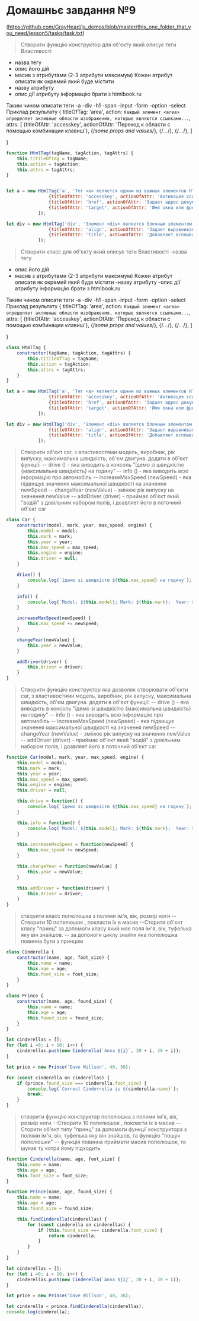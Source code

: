 # Домашньє завдання №9
(https://github.com/GrayHead/js_demos/blob/master/this_one_folder_that_you_need/lesson5/tasks/task.txt)

> Створити функцію конструктор для об'єкту який описує теги
Властивості
 - назва тегу
 - опис його дій
 - масив з атрибутами (2-3 атрибути максимум)
 Кожен атрибут описати як окремий який буде містити
 - назву атрибуту
 - опис дії атрибуту
 інформацію брати з htmlbook.ru

 Таким чином описати теги
 -a
 -div
 -h1
 -span
 -input
 -form
 -option
 -select
 Приклад результату
   {
        titleOfTag: 'area',
        action: `Каждый элемент <area> определяет активные области изображения, которые являются ссылками...`,
        attrs: [
        {titleOfAttr: 'accesskey', actionOfAttr: 'Переход к области с помощью комбинации клавиш'},
        {/*some props and values*/},
        {/*...*/},
        {/*...*/},
        ]

   }
```javascript
function HtmlTag(tagName, tagAction, tagAttrs) {
    this.titileOfTag = tagName;
    this.action = tagAction;
    this.attrs = tagAttrs;
}


let a = new HtmlTag('a', 'Тег <a> является одним из важных элементов HTML и предназначен для создания ссылок.', [
                {titleOfAttr: 'accesskey', actionOfAttr: 'Активация ссылки с помощью комбинации клавиш.'},
                {titleOfAttr: 'href', actionOfAttr: 'Задает адрес документа, на который следует перейти.'},
                {titleOfAttr: 'target', actionOfAttr: 'Имя окна или фрейма, куда браузер будет загружать документ.'}
            ]);

let div = new HtmlTag('div', 'Элемент <div> является блочным элементом и предназначен для выделения фрагмента документа с целью изменения вида содержимого.', [
                {titleOfAttr: 'align', actionOfAttr: 'Задает выравнивание содержимого тега <div>.'},
                {titleOfAttr: 'title', actionOfAttr: 'Добавляет всплывающую подсказку к содержимому.'}
            ]);
```


>  Створити класс  для об'єкту який описує теги
Властивості
 -назва тегу
 - опис його дій
 - масив з атрибутами (2-3 атрибути максимум)
 Кожен атрибут описати як окремий який буде містити
 -назву атрибуту
 -опис дії атрибуту
 інформацію брати з htmlbook.ru

 Таким чином описати теги
 -a
 -div
 -h1
 -span
 -input
 -form
 -option
 -select
 Приклад результату
   {
        titleOfTag: 'area',
        action: `Каждый элемент <area> определяет активные области изображения, которые являются ссылками...`,
        attrs: [
        {titleOfAttr: 'accesskey', actionOfAttr: 'Переход к области с помощью комбинации клавиш'},
        {/*some props and values*/},
        {/*...*/},
        {/*...*/},
        ]

   }
```javascript
class HtmlTag {
    constructor(tagName, tagAction, tagAttrs) {
        this.titileOfTag = tagName;
        this.action = tagAction;
        this.attrs = tagAttrs;
    }
}

let a = new HtmlTag('a', 'Тег <a> является одним из важных элементов HTML и предназначен для создания ссылок.', [
                {titleOfAttr: 'accesskey', actionOfAttr: 'Активация ссылки с помощью комбинации клавиш.'},
                {titleOfAttr: 'href', actionOfAttr: 'Задает адрес документа, на который следует перейти.'},
                {titleOfAttr: 'target', actionOfAttr: 'Имя окна или фрейма, куда браузер будет загружать документ.'}
            ]);

let div = new HtmlTag('div', 'Элемент <div> является блочным элементом и предназначен для выделения фрагмента документа с целью изменения вида содержимого.', [
                {titleOfAttr: 'align', actionOfAttr: 'Задает выравнивание содержимого тега <div>.'},
                {titleOfAttr: 'title', actionOfAttr: 'Добавляет всплывающую подсказку к содержимому.'}
            ]);
```



> Створити об'єкт car, з властивостями модель, виробник, рік випуску, максимальна швидкість, об'єм двигуна. додати в об'єкт функції:
-- drive () - яка виводить в консоль "їдемо зі швидкістю {максимальна швидкість} на годину"
-- info () - яка виводить всю інформацію про автомобіль
-- increaseMaxSpeed (newSpeed) - яка підвищує значення максимальної швидкості на значення newSpeed
-- changeYear (newValue) - змінює рік випуску на значення newValue
-- addDriver (driver) - приймає об'єкт який "водій" з довільним набором полів, і доавляет його в поточний об'єкт car

```javascript
class Car {
    constructor(model, mark, year, max_speed, engine) {
        this.model = model;
        this.mark = mark;
        this.year = year;
        this.max_speed = max_speed;
        this.engine = engine;
        this.driver = null;
    }

    drive() {
        console.log(`їдемо зі швидкістю ${this.max_speed} на годину`);
    }

    info() {
        console.log(`Model: ${this.model}; Mark: ${this.mark};  Year: ${this.year};  Max. Speed: ${this.max_speed};  Engine: ${this.engine}.`);
    }

    increaseMaxSpeed(newSpeed) {
        this.max_speed += newSpeed;
    }

    changeYear(newValue) {
        this.year = newValue;
    }

    addDriver(driver) {
        this.driver = driver;
    }
}
```


> Створити функцію конструктор яка дозволяє створювати об'єкти car, з властивостями модель, виробник, рік випуску, максимальна швидкість, об'єм двигуна. додати в об'єкт функції:
-- drive () - яка виводить в консоль "їдемо зі швидкістю {максимальна швидкість} на годину"
-- info () - яка виводить всю інформацію про автомобіль
-- increaseMaxSpeed (newSpeed) - яка підвищує значення максимальної швидкості на значення newSpeed
-- changeYear (newValue) - змінює рік випуску на значення newValue
-- addDriver (driver) - приймає об'єкт який "водій" з довільним набором полів, і доавляет його в поточний об'єкт car
```javascript
function Car(model, mark, year, max_speed, engine) {
    this.model = model;
    this.mark = mark;
    this.year = year;
    this.max_speed = max_speed;
    this.engine = engine;
    this.driver = null;

    this.drive = function() {
        console.log(`їдемо зі швидкістю ${this.max_speed} на годину`);
    }

    this.info = function() {
        console.log(`Model: ${this.model}; Mark: ${this.mark};  Year: ${this.year};  Max. Speed: ${this.max_speed};  Engine: ${this.engine}.`);
    }

    this.increaseMaxSpeed = function(newSpeed) {
        this.max_speed += newSpeed;
    }

    this.changeYear = function(newValue) {
        this.year = newValue;
    }

    this.addDriver = function(driver) {
        this.driver = driver;
    }
}
```

> створити класс попелюшка з полями ім'я, вік, розмір ноги
--Створити 10 попелюшок , покласти їх в масив
--Сторити об'єкт класу "принц" за допомоги класу який має поля ім'я, вік, туфелька яку він знайшов.
-- за допоиоги циклу знайти яка попелюшка повинна бути з принцом
```javascript
class Cinderella {
    constructor(name, age, foot_size) {
        this.name = name;
        this.age = age;
        this.foot_size = foot_size;
    }
}

class Prince {
    constructor(name, age, found_size) {
        this.name = name;
        this.age = age;
        this.found_size = found_size;
    }
}

let cinderellas = [];
for (let i =0; i < 10; i++) {
    cinderellas.push(new Cinderella(`Anna ${i}`, 20 + i, 30 + i));
}

let price = new Prince('Dave Willson', 40, 36);

for (const cinderella on cinderellas) {
    if (prince.found_size === cinderella.foot_size) {
        console.log(`Correct Cinderrella is ${cinderella.name}`);
        break;
    }
}
```



> створити функцію конструктор попелюшка з полями ім'я, вік, розмір ноги
--Створити 10 попелюшок , покласти їх в масив
--Сторити об'єкт типу "принц" за допомоги функції конструктора з полями ім'я, вік, туфелька яку він знайшов, та функцію "пошук попелюшки"
-- функція повинна приймати масив попелюшок, та шукає ту котра йому підходить

```javascript
function Cinderella(name, age, foot_size) {
    this.name = name;
    this.age = age;
    this.foot_size = foot_size;
}

function Prince(name, age, found_size) {
    this.name = name;
    this.age = age;
    this.found_size = found_size;

    this.findCinderella(cinderellas) {
        for (const cinderella on cinderellas) {
            if (this.found_size === cinderella.foot_size) {
                return cinderella;
            }
        }
    }
}

let cinderellas = [];
for (let i =0; i < 10; i++) {
    cinderellas.push(new Cinderella(`Anna ${i}`, 20 + i, 30 + i));
}

let price = new Prince('Dave Willson', 40, 36);

let cinderella = prince.findCinderella(cinderellas);
console.log(cinderella);
```
